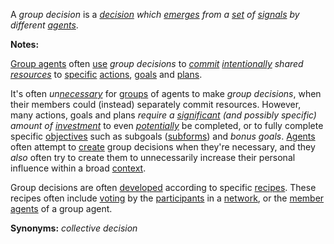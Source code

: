 A *group decision* is a *[decision](https://github.com/gcassel/Modular-Organization-Terminology/blob/master/terms/decision.md) which [emerges](https://github.com/gcassel/Modular-Organization-Terminology/blob/master/terms/emergence.md) from a [set](https://github.com/gcassel/Modular-Organization-Terminology/blob/master/terms/set.md) of [signals](https://github.com/gcassel/Modular-Organization-Terminology/blob/master/terms/signal.md) by different [agents](https://github.com/gcassel/Modular-Organization-Terminology/blob/master/terms/agent.md)*. 

**Notes:**   

[Group agents](https://github.com/gcassel/Modular-Organization-Terminology/blob/master/compound-terms/group-agent.md) often [use](https://github.com/gcassel/Modular-Organization-Terminology/blob/master/terms/use.md) *group decisions* to *[commit](https://github.com/gcassel/Modular-Organization-Terminology/blob/master/terms/commit.md) [intentionally](https://github.com/gcassel/Modular-Organization-Terminology/blob/master/terms/intention.md) shared [resources](https://github.com/gcassel/Modular-Organization-Terminology/blob/master/terms/resource.md)* to [specific](https://github.com/gcassel/Modular-Organization-Terminology/blob/master/terms/specific.md) [actions](https://github.com/gcassel/Modular-Organization-Terminology/blob/master/terms/action.md), [goals](https://github.com/gcassel/Modular-Organization-Terminology/blob/master/terms/goal.md) and [plans](https://github.com/gcassel/Modular-Organization-Terminology/blob/master/terms/plan.md).  

It's often *un[necessary](https://github.com/gcassel/Modular-Organization-Terminology/blob/master/terms/require.md)* for [groups](https://github.com/gcassel/Modular-Organization-Terminology/blob/master/terms/group.md) of agents to make *group decisions*, when their members could (instead) separately commit resources.  However, many actions, goals and plans *require a [significant](https://github.com/gcassel/Modular-Organization-Terminology/blob/master/terms/significance.md) (and possibly specific) amount of [investment](https://github.com/gcassel/Modular-Organization-Terminology/blob/master/terms/investment.md)* to even *[potentially](https://github.com/gcassel/Modular-Organization-Terminology/blob/master/terms/potential.md)* be completed, or to fully complete specific [objectives](https://github.com/gcassel/Modular-Organization-Terminology/blob/master/terms/objective.md) such as subgoals ([subforms](https://github.com/gcassel/Modular-Organization-Terminology/blob/master/terms/subform.md)) and *bonus goals*.   [Agents](https://github.com/gcassel/Modular-Organization-Terminology/blob/master/terms/agent.md) often attempt to [create](https://github.com/gcassel/Modular-Organization-Terminology/blob/master/terms/create.md) group decisions when they're necessary, and they *also* often try to create them to unnecessarily increase their personal influence within a broad [context](https://github.com/gcassel/Modular-Organization-Terminology/blob/master/terms/context.md).

Group decisions are often [developed](https://github.com/gcassel/Modular-Organization-Terminology/blob/master/terms/develop.md) according to specific [recipes](https://github.com/gcassel/Modular-Organization-Terminology/blob/master/terms/recipe.md).  These recipes often include [voting](https://github.com/gcassel/Modular-Organization-Terminology/blob/master/terms/vote.md) by the [participants](https://github.com/gcassel/Modular-Organization-Terminology/blob/master/terms/participant.md) in a [network](https://github.com/gcassel/Modular-Organization-Terminology/blob/master/terms/network.md), or the [member agents](https://github.com/gcassel/Modular-Organization-Terminology/blob/master/compound-terms/member-agent.md) of a group agent.

**Synonyms:**  *collective decision*
